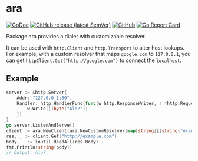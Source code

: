 # ara
[![GoDoc](https://godoc.org/github.com/cevatbarisyilmaz/ara?status.svg)](https://godoc.org/github.com/cevatbarisyilmaz/ara)
[![GitHub release (latest SemVer)](https://img.shields.io/github/v/release/cevatbarisyilmaz/ara?sort=semver)](https://github.com/cevatbarisyilmaz/ara/releases)
[![GitHub](https://img.shields.io/github/license/cevatbarisyilmaz/ara)](https://github.com/cevatbarisyilmaz/ara/blob/master/LICENSE)
[![Go Report Card](https://goreportcard.com/badge/github.com/cevatbarisyilmaz/ara)](https://goreportcard.com/report/github.com/cevatbarisyilmaz/ara)

Package ara provides a dialer with customizable resolver.

It can be used with `http.Client` and `http.Transport` to alter host lookups.
For example, with a custom resolver that maps `google.com` to `127.0.0.1`,
you can get `httpClient.Get("http://google.com")` to connect the `localhost`.

## Example

```go
server := &http.Server{
    Addr: "127.0.0.1:80",
    Handler: http.HandlerFunc(func(w http.ResponseWriter, r *http.Request) {
        w.Write([]byte("Alo?"))
    })
}
go server.ListenAndServe()
client := ara.NewClient(ara.NewCustomResolver(map[string][]string{"example.com": {"127.0.0.1"}}))
res, _ := client.Get("http://example.com")
body, _ := ioutil.ReadAll(res.Body)
fmt.Println(string(body))
// Output: Alo?
```
